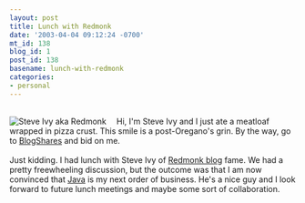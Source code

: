 ```yaml
---
layout: post
title: Lunch with Redmonk
date: '2003-04-04 09:12:24 -0700'
mt_id: 138
blog_id: 1
post_id: 138
basename: lunch-with-redmonk
categories:
- personal
---
```

<br /><a href="http://www.redmonk.net/"><img src="/images/blog/steve.jpg" width="" height="" alt="Steve Ivy aka Redmonk" border="0" align="left" style="padding-right:15px;" /></a> Hi, I'm Steve Ivy and I just ate a meatloaf wrapped in pizza crust. This smile is a post-Oregano's grin. By the way, go to <a href="http://www.blogshares.com/">BlogShares</a> and bid on me.<br /><br />Just kidding. I had lunch with Steve Ivy of <a href="http://www.redmonk.net/monkinetic" title="Good blog..">Redmonk blog</a> fame. We had a pretty freewheeling discussion, but the outcome was that I am now convinced that <a href="http://java.sun.com/">Java</a> is my next order of business. He's a nice guy and I look forward to future lunch meetings and maybe some sort of collaboration.<br /><br /><br /><br />
